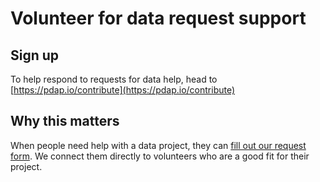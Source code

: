 # Volunteer for data request support

## Sign up

To help respond to requests for data help, head to [https://pdap.io/contribute](https://pdap.io/contribute)

## Why this matters

When people need help with a data project, they can [fill out our request form](https://pdap.io/). We connect them directly to volunteers who are a good fit for their project.
